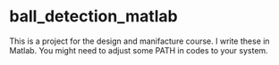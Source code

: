 # ball_detection_matlab
This is a project for the design and manifacture course.
I write these in Matlab.
You might need to adjust some PATH in codes to your system. 
